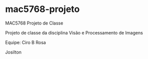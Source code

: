 # mac5768-projeto
MAC5768 Projeto de Classe

Projeto de classe da disciplina Visão e Processamento de Imagens

Equipe:
Ciro B Rosa

Josilton
